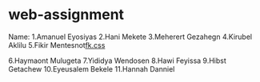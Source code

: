 # web-assignment
Name:
1.Amanuel Eyosiyas
2.Hani Mekete
3.Meherert Gezahegn
4.Kirubel Aklilu
5.Fikir Mentesnot[fk.css](https://github.com/user-attachments/files/23241266/fk.css)

6.Haymaont Mulugeta
7.Yididya Wendosen
8.Hawi Feyissa
9.Hibst Getachew
10.Eyeusalem Bekele
11.Hannah Danniel
